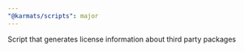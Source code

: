 ```yaml
---
"@karmats/scripts": major
---
```


Script that generates license information about third party packages
